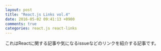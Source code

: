 ```yaml
---
layout: post
title: "React.js Links vol.4"
date: 2016-05-02 09:41:13 +0900
comments: true
categories: react.js react-links
---
```


これはReactに関する記事や気になるissueなどのリンクを紹介する記事です。

<!-- more -->


